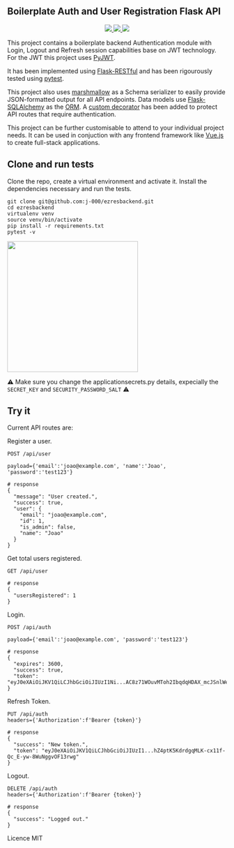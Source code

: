 ## Boilerplate Auth and User Registration Flask API

<p align="center">
  <a href="https://github.com/j-000/ezresbackend/blob/master/LICENSE">
    <img src="https://img.shields.io/apm/l/vim-mode?color=blue&style=flat-square" />
  </a>
  <a href="https://www.python.org/">
    <img src="https://img.shields.io/badge/built%20with-Python-blue.svg?style=flat-square" />
  </a>
  <a href="https://docs.pytest.org/en/latest/">
    <img src="https://img.shields.io/badge/tested%20with-Pytest-green.svg?style=flat-square" />
  </a>
</p>

This project contains a boilerplate backend Authentication module with Login, Logout and Refresh session capabilities base on JWT technology. For the JWT this project uses [PyJWT](https://pyjwt.readthedocs.io/en/latest/).

It has been implemented using [Flask-RESTful](https://flask-restful.readthedocs.io/en/latest/) and has been rigourously tested using [pytest](https://docs.pytest.org/en/latest/).

This project also uses [marshmallow](https://marshmallow.readthedocs.io/en/stable/) as a Schema serializer to easily provide JSON-formatted output for all API endpoints. Data models use [Flask-SQLAlchemy](https://flask-sqlalchemy.palletsprojects.com/en/2.x/) as the [ORM](https://en.wikipedia.org/wiki/Object-relational_mapping). A [custom decorator](https://github.com/j-000/ezresbackend/blob/master/decorators.py) has been added to protect API routes that require authentication.

This project can be further customisable to attend to your individual project needs. It can be used in conjuction with any frontend framework like [Vue.js](https://vuejs.org/) to create full-stack applications.

## Clone and run tests
Clone the repo, create a virtual environment and activate it. Install the dependencies necessary and run the tests.
```
git clone git@github.com:j-000/ezresbackend.git
cd ezresbackend
virtualenv venv
source venv/bin/activate
pip install -r requirements.txt
pytest -v
```
<img src="https://github.com/j-000/ezresbackend/blob/master/repo/tests.png" height="300"/>

:warning: Make sure you change the applicationsecrets.py details, expecially the `SECRET_KEY` and `SECURITY_PASSWORD_SALT` :warning:

## Try it
Current API routes are:

Register a user.
```
POST /api/user

payload={'email':'joao@example.com', 'name':'Joao', 'password':'test123'}

# response
{
  "message": "User created.",
  "success": true,
  "user": {
    "email": "joao@example.com",
    "id": 1,
    "is_admin": false,
    "name": "Joao"
  }
}
```

Get total users registered.
```
GET /api/user

# response
{
  "usersRegistered": 1
}
```

Login.
```
POST /api/auth

payload={'email':'joao@example.com', 'password':'test123'}

# response
{
  "expires": 3600,
  "success": true,
  "token": "eyJ0eXAiOiJKV1QiLCJhbGciOiJIUzI1Ni...AC8z71WOuvMToh2IbqdqHDAX_mcJSnlWevKONqAJp4"
}
```

Refresh Token.
```
PUT /api/auth
headers={'Authorization':f'Bearer {token}'}

# response
{
  "success": "New token.",
  "token": "eyJ0eXAiOiJKV1QiLCJhbGciOiJIUzI1...hZ4ptK5KdrdgqMLK-cx11f-Qc_E-yw-8WuNggvOF13rwg"
}
```

Logout.
```
DELETE /api/auth
headers={'Authorization':f'Bearer {token}'}

# response
{
  "success": "Logged out."
}
```

Licence MIT